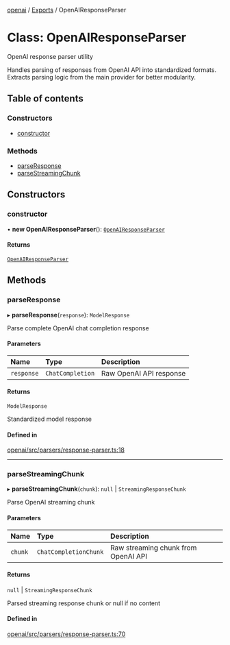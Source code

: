 <!-- 
 ⚠️  AUTO-GENERATED FILE - DO NOT EDIT MANUALLY
 This file is automatically generated by scripts/docs-generator.js
 To make changes, edit the source TypeScript files or update the generator script
-->

[openai](../../) / [Exports](../modules) / OpenAIResponseParser

# Class: OpenAIResponseParser

OpenAI response parser utility

Handles parsing of responses from OpenAI API into standardized formats.
Extracts parsing logic from the main provider for better modularity.

## Table of contents

### Constructors

- [constructor](OpenAIResponseParser#constructor)

### Methods

- [parseResponse](OpenAIResponseParser#parseresponse)
- [parseStreamingChunk](OpenAIResponseParser#parsestreamingchunk)

## Constructors

### constructor

• **new OpenAIResponseParser**(): [`OpenAIResponseParser`](OpenAIResponseParser)

#### Returns

[`OpenAIResponseParser`](OpenAIResponseParser)

## Methods

### parseResponse

▸ **parseResponse**(`response`): `ModelResponse`

Parse complete OpenAI chat completion response

#### Parameters

| Name | Type | Description |
| :------ | :------ | :------ |
| `response` | `ChatCompletion` | Raw OpenAI API response |

#### Returns

`ModelResponse`

Standardized model response

#### Defined in

[openai/src/parsers/response-parser.ts:18](https://github.com/woojubb/robota/blob/c50179e56752f80ea03c64201e29ab12275152bf/packages/openai/src/parsers/response-parser.ts#L18)

___

### parseStreamingChunk

▸ **parseStreamingChunk**(`chunk`): ``null`` \| `StreamingResponseChunk`

Parse OpenAI streaming chunk

#### Parameters

| Name | Type | Description |
| :------ | :------ | :------ |
| `chunk` | `ChatCompletionChunk` | Raw streaming chunk from OpenAI API |

#### Returns

``null`` \| `StreamingResponseChunk`

Parsed streaming response chunk or null if no content

#### Defined in

[openai/src/parsers/response-parser.ts:70](https://github.com/woojubb/robota/blob/c50179e56752f80ea03c64201e29ab12275152bf/packages/openai/src/parsers/response-parser.ts#L70)
